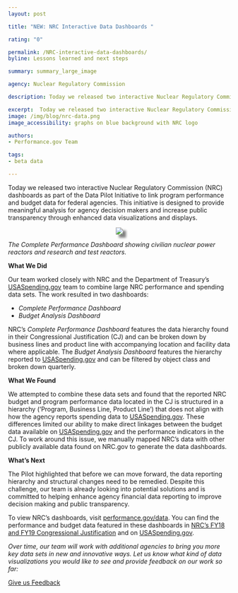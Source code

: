 ```yaml
---
layout: post

title: "NEW: NRC Interactive Data Dashboards "

rating: "0"

permalink: /NRC-interactive-data-dashboards/
byline: Lessons learned and next steps

summary: summary_large_image

agency: Nuclear Regulatory Commission

description: Today we released two interactive Nuclear Regulatory Commission (NRC) dashboards as part of the Data Pilot Initiative to link program performance and budget data for federal agencies.

excerpt:  Today we released two interactive Nuclear Regulatory Commission (NRC) dashboards as part of the Data Pilot Initiative to link program performance and budget data for federal agencies.
image: /img/blog/nrc-data.png
image_accessibility: graphs on blue background with NRC logo

authors:
- Performance.gov Team

tags:
- beta data

---
```

Today we released two interactive Nuclear Regulatory Commission (NRC) dashboards as part of the Data Pilot Initiative to link program performance and budget data for federal agencies. This initiative is designed to provide meaningful analysis for agency decision makers and increase public transparency through enhanced data visualizations and displays.

<center><a href="{{site.baseurl}}/data/"><img src="{{site.baseurl}}/img/nrc-1.png" style="box-shadow: 7px 7px 5px grey;"></a></center>

*The Complete Performance Dashboard showing civilian nuclear power reactors and research and test reactors.*

**What We Did**

Our team worked closely with NRC and the Department of Treasury’s [USASpending.gov](https://www.usaspending.gov/) team to combine large NRC performance and spending data sets. The work resulted in two dashboards:
* *Complete Performance Dashboard*
* *Budget Analysis Dashboard*

NRC’s *Complete Performance Dashboard* features the data hierarchy found in their Congressional Justification (CJ) and can be broken down by business lines and product line with accompanying location and facility data where applicable. The *Budget Analysis Dashboard* features the hierarchy reported to [USASpending.gov](https://www.usaspending.gov/) and can be filtered by object class and broken down quarterly.

**What We Found**

We attempted to combine these data sets and found that the reported NRC budget and program performance data located in the CJ is structured in a hierarchy (‘Program, Business Line, Product Line’) that does not align with how the agency reports spending data to [USASpending.gov](https://www.usaspending.gov/). These differences limited our ability to make direct linkages between the budget data available on [USASpending.gov](https://www.usaspending.gov/) and the performance indicators in the CJ. To work around this issue, we manually mapped NRC’s data with other publicly available data found on NRC.gov to generate the data dashboards.

**What’s Next**

The Pilot highlighted that before we can move forward, the data reporting hierarchy and structural changes need to be remedied. Despite this challenge, our team is already looking into potential solutions and is committed to helping enhance agency financial data reporting to improve decision making and public transparency.

To view NRC’s dashboards, visit [performance.gov/data](www.performance.gov/data). You can find the performance and budget data featured in these dashboards in [NRC’s FY18 and FY19 Congressional Justification](https://www.nrc.gov/docs/ML1802/ML18023B460.pdf) and on [USASpending.gov](https://www.usaspending.gov/).

*Over time, our team will work with additional agencies to bring you more key data sets in new and innovative ways. Let us know what kind of data visualizations you would like to see and provide feedback on our work so far:*

 <a class="usa-button" href="mailto:pgovsupport@gsa.gov" >Give us Feedback</a>

